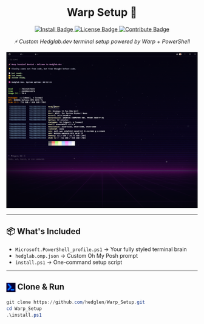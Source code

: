 <h1 align="center">Warp Setup 🚀</h1>

<p align="center">
 <a href="#clone-run">
  <img src="https://img.shields.io/badge/-%20Install-44cc44?style=for-the-badge&logo=github&logoColor=white" alt="Install Badge">
</a>
  <a href="https://github.com/hedglen/Warp_Setup/blob/master/LICENSE.txt">
    <img src="https://img.shields.io/badge/⚖️%20LICENSE-purple?style=for-the-badge" alt="License Badge">
  </a>
  <a href="https://github.com/hedglen/Warp_Setup/blob/master/CONTRIBUTE.md">
    <img src="https://img.shields.io/badge/🤝%20CONTRIBUTE-blue?style=for-the-badge" alt="Contribute Badge">
  </a>
</p>

<p align="center"><em>⚡ Custom Hedglab.dev terminal setup powered by Warp + PowerShell</em></p>

<p align="center">
  <img src="./assets/Warp_Preview.png" alt="Warp Terminal Preview" width="800">
</p>

---

## 📦 What's Included

- `Microsoft.PowerShell_profile.ps1` → Your fully styled terminal brain  
- `hedglab.omp.json` → Custom Oh My Posh prompt  
- `install.ps1` → One-command setup script  

---

## <span id="clone-run"></span><img src="./assets/pwsh.png" alt="PowerShell Icon" width="24" style="vertical-align: middle;">  Clone & Run

```powershell
git clone https://github.com/hedglen/Warp_Setup.git
cd Warp_Setup
.\install.ps1
